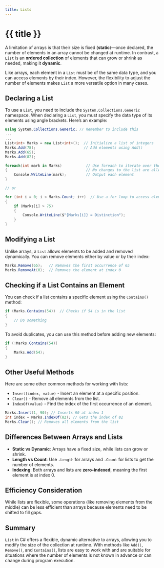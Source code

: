 ```yaml
---
title: Lists
---
```


# {{ title }}

A limitation of arrays is that their size is fixed (**static**)—once declared, the number of elements in an array cannot be changed at runtime. In contrast, a `List` is an **ordered collection** of elements that can grow or shrink as needed, making it **dynamic**.

Like arrays, each element in a `List` must be of the same data type, and you can access elements by their index. However, the flexibility to adjust the number of elements makes `List` a more versatile option in many cases.

## Declaring a List

To use a `List`, you need to include the `System.Collections.Generic` namespace. When declaring a `List`, you must specify the data type of its elements using angle brackets. Here’s an example:

```cs
using System.Collections.Generic; // Remember to include this
...
...
List<int> Marks = new List<int>();  // Initialize a list of integers
Marks.Add(78);                      // Add elements using Add()
Marks.Add(65);
Marks.Add(82);

foreach(int mark in Marks)           // Use foreach to iterate over the list
{                                    // No changes to the list are allowed during foreach
    Console.WriteLine(mark);         // Output each element
}

// or

for (int i = 0; i < Marks.Count; i++)  // Use a for loop to access elements by index
{
    if (Marks[i] > 75)
    {
        Console.WriteLine($"{Marks[i]} = Distinction");
    }
}
```

## Modifying a List

Unlike arrays, a `List` allows elements to be added and removed dynamically. You can remove elements either by value or by their index:

```cs
Marks.Remove(65);   // Removes the first occurrence of 65
Marks.RemoveAt(0);  // Removes the element at index 0
```

## Checking if a List Contains an Element

You can check if a list contains a specific element using the `Contains()` method:

```cs
if (Marks.Contains(54))  // Checks if 54 is in the list
{
    // Do something
}
```

To avoid duplicates, you can use this method before adding new elements:

```cs
if (!Marks.Contains(54))
{
    Marks.Add(54);
}
```

## Other Useful Methods

Here are some other common methods for working with lists:

- `Insert(index, value)` - Insert an element at a specific position.
- `Clear()` - Remove all elements from the list.
- `IndexOf(value)` - Find the index of the first occurrence of an element.

```cs
Marks.Insert(1, 90); // Inserts 90 at index 1
int index = Marks.IndexOf(82); // Gets the index of 82
Marks.Clear(); // Removes all elements from the list
```

## Differences Between Arrays and Lists

- **Static vs Dynamic**: Arrays have a fixed size, while lists can grow or shrink.
- **Length vs Count**: Use `.Length` for arrays and `.Count` for lists to get the number of elements.
- **Indexing**: Both arrays and lists are **zero-indexed**, meaning the first element is at index 0.

## Efficiency Consideration

While lists are flexible, some operations (like removing elements from the middle) can be less efficient than arrays because elements need to be shifted to fill gaps.

## Summary

`List` in C# offers a flexible, dynamic alternative to arrays, allowing you to modify the size of the collection at runtime. With methods like `Add()`, `Remove()`, and `Contains()`, lists are easy to work with and are suitable for situations where the number of elements is not known in advance or can change during program execution.

